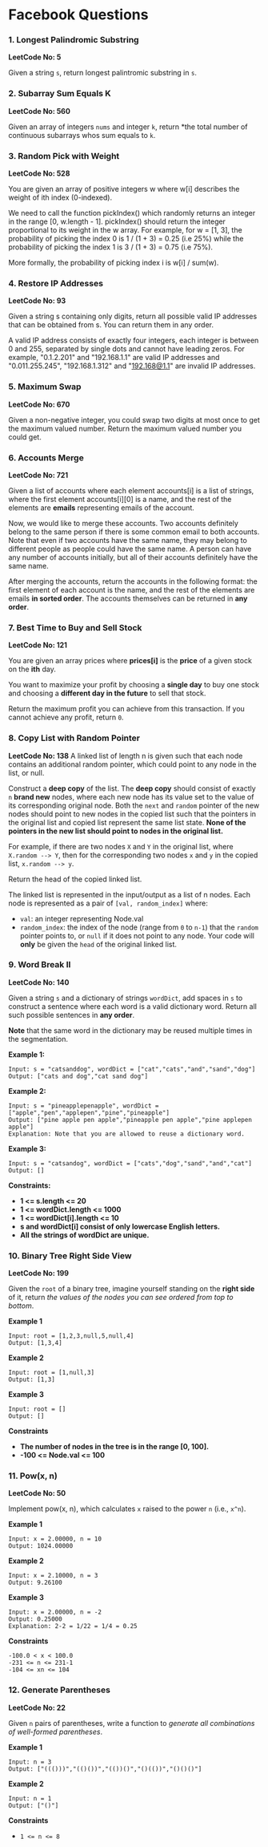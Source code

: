 # Facebook Questions

### 1. Longest Palindromic Substring
   
   **LeetCode No: 5**
   
   Given a string `s`, return longest palintromic substring in `s`.

### 2. Subarray Sum Equals K
   
   **LeetCode No: 560**

   Given an array of integers `nums` and integer `k`, return *the total number of
   continuous subarrays whos sum equals to `k`.

### 3. Random Pick with Weight

   **LeetCode No: 528**

   You are given an array of positive integers w where w[i] describes the weight of ith index (0-indexed).

We need to call the function pickIndex() which randomly returns an integer in the range [0, w.length - 1]. pickIndex() should return the integer proportional to its weight in the w array. For example, for w = [1, 3], the probability of picking the index 0 is 1 / (1 + 3) = 0.25 (i.e 25%) while the probability of picking the index 1 is 3 / (1 + 3) = 0.75 (i.e 75%).

More formally, the probability of picking index i is w[i] / sum(w).


### 4. Restore IP Addresses

**LeetCode No: 93**
    
   Given a string s containing only digits, return all possible valid IP addresses that can be obtained from s. You can return them in any order.

A valid IP address consists of exactly four integers, each integer is between 0 and 255, separated by single dots and cannot have leading zeros. For example, "0.1.2.201" and "192.168.1.1" are valid IP addresses and "0.011.255.245", "192.168.1.312" and "192.168@1.1" are invalid IP addresses.


### 5. Maximum Swap

**LeetCode No: 670**

Given a non-negative integer, you could swap two digits at most once to get the maximum valued number. Return the maximum valued number you could get.


### 6. Accounts Merge

**LeetCode No: 721**

Given a list of accounts where each element accounts[i] is a list of strings, where the first element accounts[i][0] is a name, and the rest of the elements are **emails** representing emails of the account.

Now, we would like to merge these accounts. Two accounts definitely belong to the same person if there is some common email to both accounts. Note that even if two accounts have the same name, they may belong to different people as people could have the same name. A person can have any number of accounts initially, but all of their accounts definitely have the same name.

After merging the accounts, return the accounts in the following format: the first element of each account is the name, and the rest of the elements are emails **in sorted order**. The accounts themselves can be returned in **any order**. 


### 7. Best Time to Buy and Sell Stock
**LeetCode No: 121**

You are given an array prices where **prices[i]** is the **price** of a given stock on the **ith** day.

You want to maximize your profit by choosing a **single day** to buy one stock and choosing a **different day in the future** to sell that stock.

Return the maximum profit you can achieve from this transaction. If you cannot achieve any profit, return `0`.


### 8. Copy List with Random Pointer

**LeetCode No: 138**
A linked list of length n is given such that each node contains an additional random pointer, which could point to any node in the list, or null.

Construct a **deep copy** of the list. The **deep copy** should consist of exactly `n` **brand new** nodes, where each new node has its value set to the value of its corresponding original node. Both the `next` and `random` pointer of the new nodes should point to new nodes in the copied list such that the pointers in the original list and copied list represent the same list state. **None of the pointers in the new list should point to nodes in the original list.**

For example, if there are two nodes `X` and `Y` in the original list, where `X.random --> Y`, then for the corresponding two nodes `x` and `y` in the copied list, `x.random --> y`.

Return the head of the copied linked list.

The linked list is represented in the input/output as a list of n nodes. Each node is represented as a pair of `[val, random_index]` where:

* `val`: an integer representing Node.val
* `random_index`: the index of the node (range from `0` to `n-1`) that the `random` pointer points to, or `null` if it does not point to any node.
Your code will **only** be given the `head` of the original linked list.


### 9. Word Break II
**LeetCode No: 140**

Given a string `s` and a dictionary of strings `wordDict`, add spaces in `s` to construct a sentence where each word is a valid dictionary word. Return all such possible sentences in **any order**.

**Note** that the same word in the dictionary may be reused multiple times in the segmentation.

**Example 1:**
```
Input: s = "catsanddog", wordDict = ["cat","cats","and","sand","dog"]
Output: ["cats and dog","cat sand dog"]
```


**Example 2:**
```
Input: s = "pineapplepenapple", wordDict = ["apple","pen","applepen","pine","pineapple"]
Output: ["pine apple pen apple","pineapple pen apple","pine applepen apple"]
Explanation: Note that you are allowed to reuse a dictionary word.
```

**Example 3:**
```
Input: s = "catsandog", wordDict = ["cats","dog","sand","and","cat"]
Output: []
```


**Constraints:**
* **1 <= s.length <= 20**
* **1 <= wordDict.length <= 1000**
* **1 <= wordDict[i].length <= 10**
* **s and wordDict[i] consist of only lowercase English letters.**
* **All the strings of wordDict are unique.**


### 10. Binary Tree Right Side View

**LeetCode No: 199**

Given the `root` of a binary tree, imagine yourself standing on the **right side** of it, return *the values of the nodes you can see ordered from top to bottom*.

**Example 1**

```
Input: root = [1,2,3,null,5,null,4]
Output: [1,3,4]
```

**Example 2**

```
Input: root = [1,null,3]
Output: [1,3]
```

**Example 3**
```
Input: root = []
Output: []
```

**Constraints**
* **The number of nodes in the tree is in the range [0, 100].**
* **-100 <= Node.val <= 100**


### 11. Pow(x, n)

**LeetCode No: 50**

Implement pow(x, n), which calculates `x` raised to the power `n` (i.e., `x^n`).

 

**Example 1**

```
Input: x = 2.00000, n = 10
Output: 1024.00000
```

**Example 2**

```
Input: x = 2.10000, n = 3
Output: 9.26100
```

**Example 3**

```
Input: x = 2.00000, n = -2
Output: 0.25000
Explanation: 2-2 = 1/22 = 1/4 = 0.25
```

**Constraints**

```
-100.0 < x < 100.0
-231 <= n <= 231-1
-104 <= xn <= 104
```

### 12. Generate Parentheses

**LeetCode No: 22**

Given `n` pairs of parentheses, write a function to *generate all combinations of well-formed parentheses*.


**Example 1**

```
Input: n = 3
Output: ["((()))","(()())","(())()","()(())","()()()"]
```

**Example 2**
```
Input: n = 1
Output: ["()"]
```

**Constraints**

* `1 <= n <= 8`
